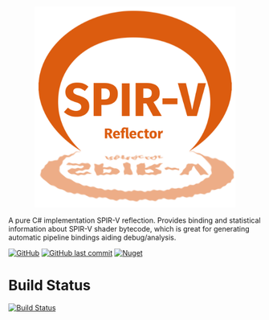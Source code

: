 <p align="center"><img src="icon.png" width="400px" height="400px"/></p>

A pure C# implementation SPIR-V reflection. Provides binding and statistical information about SPIR-V shader bytecode, which is great for generating automatic pipeline bindings aiding debug/analysis.

[ ![GitHub](https://img.shields.io/github/license/Syncaidius/SpirvReflector)](LICENSE)  [![GitHub last commit](https://img.shields.io/github/last-commit/Syncaidius/SpirvReflector)](https://github.com/Syncaidius/SpirvReflector/commits/) [![Nuget](https://img.shields.io/nuget/v/SpirvReflector?color=%2322AAFF&label=NuGet)](https://www.nuget.org/packages/SpirvReflector)

# Build Status
[![Build Status](https://dev.azure.com/jyarwood/SpirvReflector/_apis/build/status%2FSpirvReflector-CI?branchName=Release)](https://dev.azure.com/jyarwood/SpirvReflector/_build/latest?definitionId=6&branchName=Release) 

